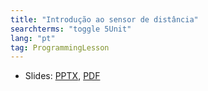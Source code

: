 ```yaml
---
title: "Introdução ao sensor de distância"
searchterms: "toggle 5Unit"
lang: "pt"
tag: ProgrammingLesson
---
```

 <ul>
 <li class="ng-binding">Slides:
 <a href="ProgrammingLessons/DistanceSensor.pptx">PPTX</a>,
 <a href="ProgrammingLessons/DistanceSensors.pdf">PDF</a>
 </li>
 </ul>
